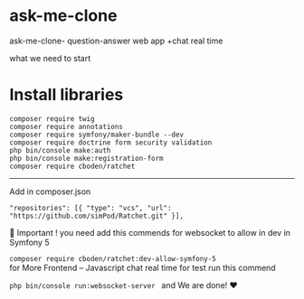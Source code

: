 # ask-me-clone
ask-me-clone- question-answer web app +chat real time


what we need to start 

# **Install libraries**

`composer require twig
`\
` composer require annotations
`\
`composer require symfony/maker-bundle --dev
`\
`composer require doctrine form security validation
`\
`php bin/console make:auth
`\
`php bin/console make:registration-form
`\
`composer require cboden/ratchet`

------

Add in composer.json

`"repositories": [{
	"type": "vcs",
	"url": "https://github.com/simPod/Ratchet.git"
}],`

🔴 Important ! you need add this commends for websocket to allow in dev in Symfony 5
 
`composer require cboden/ratchet:dev-allow-symfony-5
`\
for More Frontend – Javascript chat real time for test 
run this commend

`php bin/console run:websocket-server
`
and We are done! ❤️

